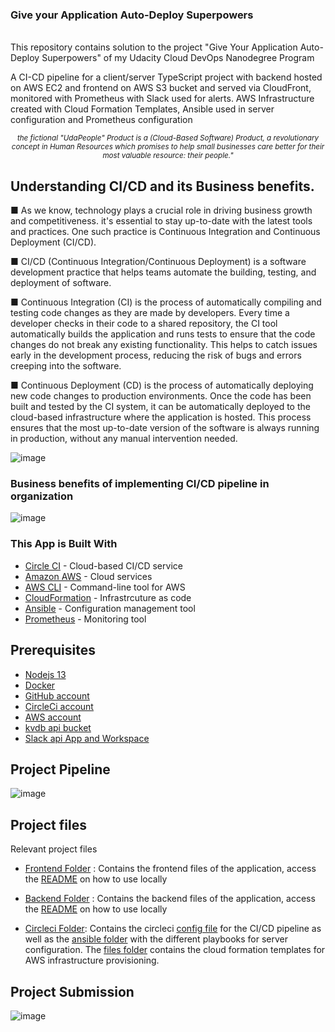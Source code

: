 ### Give your Application Auto-Deploy Superpowers
<br>
This repository contains solution to the project "Give Your Application Auto-Deploy Superpowers" of my Udacity Cloud DevOps Nanodegree Program
<p align="left">
A CI-CD pipeline for a client/server TypeScript project with backend hosted on AWS EC2 and frontend on AWS S3 bucket and served via CloudFront, monitored with Prometheus with Slack used for alerts. AWS Infrastructure created with Cloud Formation Templates, Ansible used in server configuration and Prometheus configuration </p>

<p align="center">
<small><i>the fictional "UdaPeople" Product is a (Cloud-Based Software) Product,  a revolutionary concept in Human Resources which promises to help small businesses care better for their most valuable resource: their people."</i></small>
</p>

## Understanding CI/CD and its Business benefits.

■	As we know, technology plays a crucial role in driving business growth and competitiveness. it's essential to stay up-to-date with the latest tools and practices. One such practice is Continuous Integration and Continuous Deployment (CI/CD).

■	CI/CD (Continuous Integration/Continuous Deployment) is a software development practice that helps teams automate the building, testing, and deployment of software.

■	Continuous Integration (CI) is the process of automatically compiling and testing code changes as they are made by developers. Every time a developer checks in their code to a shared repository, the CI tool automatically builds the application and runs tests to ensure that the code changes do not break any existing functionality. This helps to catch issues early in the development process, reducing the risk of bugs and errors creeping into the software.

■	Continuous Deployment (CD) is the process of automatically deploying new code changes to production environments. Once the code has been built and tested by the CI system, it can be automatically deployed to the cloud-based infrastructure where the application is hosted. This process ensures that the most up-to-date version of the software is always running in production, without any manual intervention needed.

![image](https://user-images.githubusercontent.com/99427790/223754928-ba2d8dd2-5e1f-4346-abf2-bf3e54a59222.png)


### Business benefits of implementing CI/CD pipeline in organization

![image](https://user-images.githubusercontent.com/99427790/223755213-2231e79d-f1a7-4c59-8eeb-b1124edd4c98.png)



### This App is Built With

- [Circle CI](www.circleci.com) - Cloud-based CI/CD service
- [Amazon AWS](https://aws.amazon.com/) - Cloud services
- [AWS CLI](https://aws.amazon.com/cli/) - Command-line tool for AWS
- [CloudFormation](https://aws.amazon.com/cloudformation/) - Infrastrcuture as code
- [Ansible](https://www.ansible.com/) - Configuration management tool
- [Prometheus](https://prometheus.io/) - Monitoring tool


## Prerequisites

* [Nodejs 13](https://nodejs.org/en/)
* [Docker](https://www.docker.com/)
* [GitHub account](https://github.com/)
* [CircleCi account](https://circleci.com/)
* [AWS account](https://aws.amazon.com/)
* [kvdb api bucket](https://kvdb.io/)
* [Slack api App and Workspace](https://slack.com/)


## Project Pipeline
![image](https://user-images.githubusercontent.com/99427790/224472459-7c94be40-9737-4871-b68b-f93e2216ba59.png)


## Project files
Relevant project files

* [Frontend Folder](./frontend/) : Contains the frontend files of the application, access the [README](./frontend/README.md) on how to use locally

* [Backend Folder](./backend/) : Contains the backend files of the application, access the [README](./backend/README.md) on how to use locally

* [Circleci Folder](.circleci): Contains the circleci [config file](.circleci/config.yml) for the CI/CD pipeline as well as the [ansible folder](.circleci/ansible/) with the different playbooks for server configuration. The [files folder](.circleci/files/) contains the cloud formation templates for AWS infrastructure provisioning.


## Project Submission  
![image](https://user-images.githubusercontent.com/99427790/224472559-7e881341-5523-48c0-849f-2b9170478530.png)
